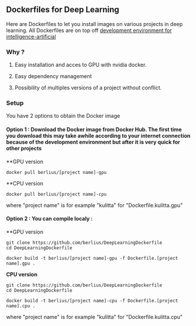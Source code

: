 ## Dockerfiles for Deep Learning

Here are Dockerfiles to let you install images on various projects in deep learning. All Dockerfiles are on top off [development environment for intelligence-artificial]( https://github.com/berlius/artificial-intelligence)

### Why ?
1. Easy installation and acces to GPU with nvidia docker.

2. Easy dependency management

3. Possibility of multiples versions of a project without conflict.


### Setup

You have 2 options to obtain the Docker image
#### Option 1 : Download the Docker image from Docker Hub. The first time you download this may take awhile according to your internet connection  because of the development environment but after it is very quick for other projects 

**GPU version

````
docker pull berlius/[project name]-gpu
````
**CPU version

````
docker pull berlius/[project name]-cpu
````
where "project name" is for example "kulitta" for "Dockerfile.kulitta.gpu"

#### Option 2 : You can compile localy :

**GPU version

````
git clone https://github.com/berlius/DeepLearningDockerfile
cd DeepLearningDockerfile

docker build -t berlius/[project name]-gpu -f Dockerfile.[project name].gpu .
````
**CPU version**

````
git clone https://github.com/berlius/DeepLearningDockerfile
cd DeepLearningDockerfile

docker build -t berlius/[project name]-cpu -f Dockerfile.[project name].cpu .
````
where "project name" is for example "kulitta" for "Dockerfile.kulitta.cpu"


